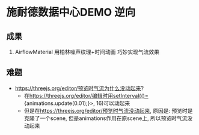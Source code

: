 # 施耐德数据中心DEMO 逆向

## 成果
1. AirflowMaterial 用柏林噪声纹理+时间动画 巧妙实现气流效果



## 难题

- <https://threejs.org/editor/预览时气流为什么没动起来>?
  - 在<https://threejs.org/editor/编辑时用setInterval(()=>{animations.update(0.01);}>, 16)可以动起来
  - 但是在<https://threejs.org/editor/预览时气流没动起来>, 原因是: 预览时是克隆了一个scene, 但是animations作用在原scene上, 所以预览时气流没动起来

